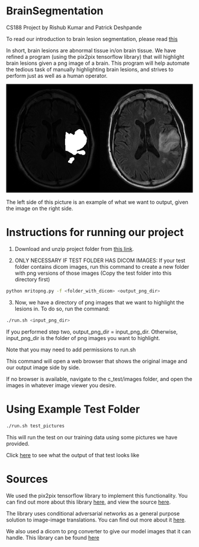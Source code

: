 # BrainSegmentation
CS188 Project by Rishub Kumar and Patrick Deshpande

To read our introduction to brain lesion segmentation, please read 
<a href="Introduction.md">this</a>

In short, brain lesions are abnormal tissue in/on brain tissue. We have refined a program (using the pix2pix tensorflow library) that will highlight brain lesions given a png image of a brain. This program will help automate the tedious task of manually highlighting brain lesions, and strives to perform just as well as a human operator. 

<img src="pics/2_IM-0001-0016-0001.dcm.png" width="900px"/>

The left side of this picture is an example of what we want to output, given the image on the right side.

# Instructions for running our project

1) Download and unzip project folder from <a href = "https://ucla.box.com/s/nwk3io3hbf8yi8n20wult32qqlcnjusv">this link</a>.

2) ONLY NECESSARY IF TEST FOLDER HAS DICOM IMAGES: If your test folder contains dicom images, run this command to create a new folder with png versions of those images (Copy the test folder into this directory first)

```sh
python mritopng.py -f <folder_with_dicom> <output_png_dir>
```

3) Now, we have a directory of png images that we want to highlight the lesions in. To do so, run the command:

```sh
./run.sh <input_png_dir>
```

If you performed step two, output_png_dir = input_png_dir. Otherwise, input_png_dir is the folder of png images you want to highlight.

Note that you may need to add permissions to run.sh

This command will open a web browser that shows the original image and our output image side by side.

If no browser is available, navigate to the c_test/images folder, and open the images in whatever image viewer you desire.

# Using Example Test Folder

```sh
./run.sh test_pictures
```
This will run the test on our training data using some pictures we have provided.

Click <a href="c_test/index.html">here</a> to see what the output of that test looks like

# Sources

We used the pix2pix tensorflow library to implement this functionality. You can find out more about this library <a href = "https://affinelayer.com/pix2pix/">here</a>, and view the source <a href = "https://github.com/affinelayer/pix2pix-tensorflow">here</a>.

The library uses conditional adversarial networks as a general purpose solution to image-image translations. You can find out more about it <a href = "https://arxiv.org/pdf/1611.07004v1.pdf">here</a>.

We also used a dicom to png converter to give our model images that it can handle. This library can be found 
<a href="https://github.com/danishm/dicom-to-png">here</a>
